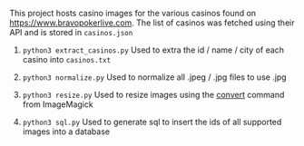 This project hosts casino images for the various casinos found on https://www.bravopokerlive.com. The list of casinos was fetched using their API and is stored in `casinos.json`

1. `python3 extract_casinos.py`
    Used to extra the id / name / city of each casino into `casinos.txt`

2. `python3 normalize.py`
    Used to normalize all .jpeg / .jpg files to use .jpg

3. `python3 resize.py`
    Used to resize images using the [convert](https://legacy.imagemagick.org/script/convert.php) command from ImageMagick

4. `python3 sql.py`
    Used to generate sql to insert the ids of all supported images into a database